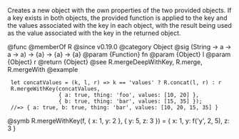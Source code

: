 Creates a new object with the own properties of the two provided objects. If
a key exists in both objects, the provided function is applied to the key
and the values associated with the key in each object, with the result being
used as the value associated with the key in the returned object.

@func
@memberOf R
@since v0.19.0
@category Object
@sig (String -> a -> a -> a) -> {a} -> {a} -> {a}
@param {Function} fn
@param {Object} l
@param {Object} r
@return {Object}
@see R.mergeDeepWithKey, R.merge, R.mergeWith
@example

     let concatValues = (k, l, r) => k == 'values' ? R.concat(l, r) : r
     R.mergeWithKey(concatValues,
                    { a: true, thing: 'foo', values: [10, 20] },
                    { b: true, thing: 'bar', values: [15, 35] });
     //=> { a: true, b: true, thing: 'bar', values: [10, 20, 15, 35] }
@symb R.mergeWithKey(f, { x: 1, y: 2 }, { y: 5, z: 3 }) = { x: 1, y: f('y', 2, 5), z: 3 }
